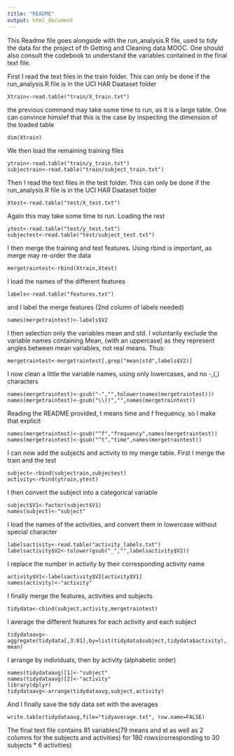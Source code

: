 ```yaml
---
title: "README"
output: html_document
---
```


This Readme file goes alongside with the run_analysis.R file, used to tidy the data for the project 
of th Getting and Cleaning data MOOC. One should also consult the codebook to understand the variables
contained in the final text file. 

First I read the text files in the train folder. This can only be done if
the run_analysis.R file is in the UCI HAR Daataset folder


```{r}
Xtrain<-read.table("train/X_train.txt")
```

 the previous command may take some time to run, as it is a large table.
 One can convince himslef that this is the case by inspecting the dimension of the  loaded table
 
```{r}
dim(Xtrain)
```

We then load the remaining training files
 
```{r}
ytrain<-read.table("train/y_train.txt")
subjectrain<-read.table("train/subject_train.txt")
```


Then I read the text files in the test folder. This can only be done if
the run_analysis.R file is in the UCI HAR Daataset folder

```{r}
Xtest<-read.table("test/X_test.txt")
```

Again this may take some time to run. Loading the rest

```{r}
ytest<-read.table("test/y_test.txt")
subjectest<-read.table("test/subject_test.txt")
```

I then merge the training and test features. Using rbind is important, as merge may re-order the data

```{r}
mergetraintest<-rbind(Xtrain,Xtest)
```

I load the names of the different features

```{r}
labels<-read.table("features.txt")
```

and I label the merge features (2nd column of labels needed)

```{r}
names(mergetraintest)<-labels$V2
```

I then selection only the variables mean and std. 
I voluntarily exclude the variable names containing Mean,
(with an uppercase) as they represent angles between mean variables, not real means.
Thus:

```{r}
mergetraintest<-mergetraintest[,grep("mean|std",labels$V2)]
```


I now clean a little the variable names, using only lowercases,  and no -,(,) characters

```{r}
names(mergetraintest)<-gsub("-","",tolower(names(mergetraintest)))
names(mergetraintest)<-gsub("\\()","",names(mergetraintest))
```

 Reading the README provided, t means time and f frequency, so I make that explicit

```{r}
names(mergetraintest)<-gsub("^f","frequency",names(mergetraintest))
names(mergetraintest)<-gsub("^t","time",names(mergetraintest))
```

I can now add the subjects and activity to my merge table.
First I merge the train and the test

```{r}
subject<-rbind(subjectrain,subjectest)
activity<-rbind(ytrain,ytest)
```
I then convert the subject into a categorical variable

```{r}
subject$V1<-factor(subject$V1)
names(subject)<-"subject"
```
I load the names of the activities, and convert them in lowercase
without special character

```{r}
labelsactivity<-read.table("activity_labels.txt")
labelsactivity$V2<-tolower(gsub("_","",labelsactivity$V2))
```
I replace the number in activity by their corresponding activity name

```{r}
activity$V1<-labelsactivity$V2[activity$V1]
names(activity)<-"activity"
```

I finally merge the features, activities and subjects

```{r}
tidydata<-cbind(subject,activity,mergetraintest)
```

I average the different features for each activity and each subject

```{r}
tidydataavg<-aggregate(tidydata[,3:81],by=list(tidydata$subject,tidydata$activity), mean)
```
I arrange by individuals, then by activity (alphabetic order)

```{r}
names(tidydataavg)[1]<-"subject"
names(tidydataavg)[2]<-"activity"
library(dplyr)
tidydataavg<-arrange(tidydataavg,subject,activity)
```

And I finally save the tidy data set with the averages

```{r}
write.table(tidydataavg,file="tidyaverage.txt", row.name=FALSE)
```

The final text file contains 81 variables(79 means and st as well as 2 columns for 
the subjects and activities) for 180 rows(corresponding to 30 subjects * 6 activities)